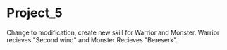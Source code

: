 # Project_5

Change to modification, create new skill for Warrior and Monster. Warrior recieves "Second wind" and Monster Recieves "Bereserk".